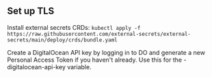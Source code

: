 ## Set up TLS

Install external secrets CRDs:
`kubectl apply -f https://raw.githubusercontent.com/external-secrets/external-secrets/main/deploy/crds/bundle.yaml`


Create a DigitalOcean API key by logging in to DO and generate a new Personal Access Token if you haven't already. Use this for the <env>-digitalocean-api-key variable.